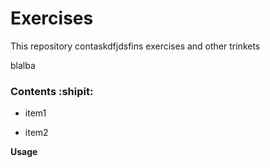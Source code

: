 # Exercises


This repository contaskdfjdsfins exercises and other trinkets


blalba

### Contents :shipit:

- item1

- item2

**Usage**
